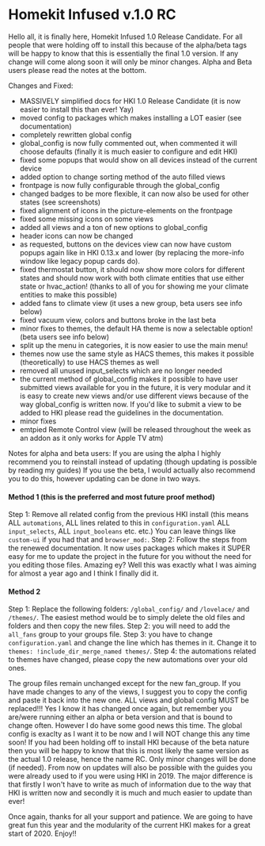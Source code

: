 # Homekit Infused v.1.0 RC

Hello all, it is finally here, Homekit Infused 1.0 Release Candidate. For all people that were holding off to install this because of the alpha/beta tags will be happy to know that this is essentially the final 1.0 version.
If any change will come along soon it will only be minor changes. Alpha and Beta users please read the notes at the bottom.

Changes and Fixed:
- MASSIVELY simplified docs for HKI 1.0 Release Candidate (it is now easier to install this than ever! Yay)
- moved config to packages which makes installing a LOT easier (see documentation)
- completely rewritten global config
- global_config is now fully commented out, when commented it will choose defaults (finally it is much easier to configure and edit HKI)
- fixed some popups that would show on all devices instead of the current device
- added option to change sorting method of the auto filled views
- frontpage is now fully configurable through the global_config
- changed badges to be more flexible, it can now also be used for other states (see screenshots)
- fixed alignment of icons in the picture-elements on the frontpage
- fixed some missing icons on some views
- added all views and a ton of new options to global_config
- header icons can now be changed
- as requested, buttons on the devices view can now have custom popups again like in HKI 0.13.x and lower (by replacing the more-info window like legacy popup cards do).
- fixed thermostat button, it should now show more colors for different states and should now work with both climate entities that use either state or hvac_action! (thanks to all of you for showing me your climate entities to make this possible)
- added fans to climate view (it uses a new group, beta users see info below)
- fixed vacuum view, colors and buttons broke in the last beta
- minor fixes to themes, the default HA theme is now a selectable option! (beta users see info below)
- split up the menu in categories, it is now easier to use the main menu!
- themes now use the same style as HACS themes, this makes it possible (theoretically) to use HACS themes as well
- removed all unused input_selects which are no longer needed
- the current method of global_config makes it possible to have user submitted views available for you in the future, it is very modular and it is easy to create new views and/or use different views because of the way global_config is written now. If you'd like to submit a view to be added to HKI please read the guidelines in the documentation.
- minor fixes
- emtpied Remote Control view (will be released throughout the week as an addon as it only works for Apple TV atm)

Notes for alpha and beta users:
If you are using the alpha I highly recommend you to reinstall instead of updating (though updating is possible by reading my guides)
If you use the beta, I would actually also recommend you to do this, however updating can be done in two ways.

#### Method 1 (this is the preferred and most future proof method)
Step 1: Remove all related config from the previous HKI install (this means ALL `automations`, ALL lines related to this in `configuration.yaml` ALL `input_selects`, ALL `input_booleans` etc. etc.) You can leave things like `custom-ui` if you had that and `browser_mod:`.
Step 2: Follow the steps from the renewed documentation. It now uses packages which makes it SUPER easy for me to update the project in the future for you without the need for you editing those files. Amazing ey? Well this was exactly what I was aiming for almost a year ago and I think I finally did it.

#### Method 2
Step 1: Replace the following folders: `/global_config/` and `/lovelace/` and `/themes/`. The easiest method would be to simply delete the old files and folders and then copy the new files.
Step 2: you will need to add the `all_fans` group to your groups file.
Step 3: you have to change `configuration.yaml` and change the line which has themes in it. Change it to `themes: !include_dir_merge_named themes/`. 
Step 4: the automations related to themes have changed, please copy the new automations over your old ones.

The group files remain unchanged except for the new fan_group. If you have made changes to any of the views, I suggest you to copy the config and paste it back into the new one. ALL views and global config MUST be replaced!!!
Yes I know it has changed once again, but remember you are/were running either an alpha or beta version and that is bound to change often. However I do have some good news this time. The global config is exaclty as I want it to be now and I will NOT change this any time soon!
If you had been holding off to install HKI because of the beta nature then you will be happy to know that this is most likely the same version as the actual 1.0 release, hence the name RC. Only minor changes will be done (if needed).
From now on updates will also be possible with the guides you were already used to if you were using HKI in 2019. The major difference is that firstly I won't have to write as much of information due to the way that HKI is written now and secondly it is much and much easier to update than ever!


Once again, thanks for all your support and patience. We are going to have great fun this year and the modularity of the current HKI makes for a great start of 2020. Enjoy!!
